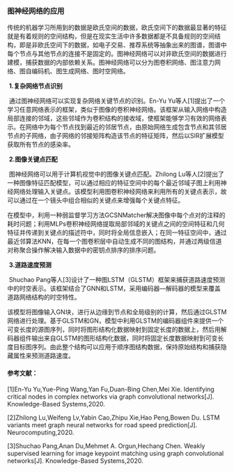 ### 图神经网络的应用

​		传统的机器学习所用到的数据是欧氏空间的数据，欧氏空间下的数据最显著的特征就是有着规则的空间结构，但是在现实生活中许多数据都是不具备规则的空间结构，即是非欧氏空间下的数据，如电子交易、推荐系统等抽象出来的图谱，图谱中每个节点与其他节点的连接不是固定的。图神经网络可以对非欧氏空间的数据进行建模，捕获数据的内部依赖关系。图神经网络可以分为图卷积网络、图注意力网络、图自编码机、图生成网络、图时空网络。

​		**1.复杂网络节点识别**

​		通过图神经网络可以实现复杂网络关键节点的识别。En-Yu Yu等人[1]提出了一个学习任意网络表示的框架，类似于图像的卷积神经网络。该框架从输入网络中构造局部连接的邻域，这些邻域作为卷积结构的接收域，使框架能够学习有效的网络表示。在网络中为每个节点找到最近的邻居节点，由原始网络生成包含节点和其邻居节点的子网络，由子网络的邻接矩阵构造该节点的特征矩阵，然后以SIR扩展模型获取所有节点的感染率。

​		**2.图像关键点匹配**

​		图神经网络可以用于计算机视觉中的图像关键点匹配。Zhilong Lu等人[2]提出了一种图像特征匹配模型，可以通过相应的特征空间中的每个最近邻域子图上利用神经网络处理输入关键点。该模型利用图卷积神经网络来利用所有的关键点表示，故可以通过在一个镜头中组合相似的关键点来增强每个关键点特征。

​		在模型中，利用一种弱监督学习方法GCSNMatcher解决图像中每个点对的注释的耗时问题；利用MLPs卷积神经网络提取局部邻域的关键点之间的空间特征和几何特征并传递到关键点的描述符中，同时将全局信息嵌入；在同一特征空间中，通过最近邻算法KNN，在每一个图卷积层中自动生成不同的图结构，并通过两级信道对称聚合操作解决输入数据中的密钥点排序的排序问题。

​		**3.道路速度预测**

​		Shuchao Pang等人[3]设计了一种图LSTM（GLSTM）框架来捕获道路速度预测中的时空表示。该框架结合了GNN和LSTM，采用编码器—解码器的模型来覆盖道路网络结构的时空特性。

​		该模型将图像输入GN块，进行从边缘到节点和全局级别的计算，然后通过GLSTM网络进行处理。基于GLSTM和GN，模型中利用GLSTM的编码器组件来提供一个可变长度的源图序列，同时将图形结构化数据映射到固定长度的数据上，然后用解码器组件输出来自GLSTM的图形结构化数据，同时将固定长度数据映射到可变长度目标图序列。由此整个结构可以应用于顺序图结构数据，保持原始结构和捕获隐藏属性来预测道路速度。



#### 参考文献：

[1]En-Yu Yu,Yue-Ping Wang,Yan Fu,Duan-Bing Chen,Mei Xie. Identifying critical nodes in complex networks via graph convolutional networks[J]. Knowledge-Based Systems,2020.

[2]Zhilong Lu,Weifeng Lv,Yabin Cao,Zhipu Xie,Hao Peng,Bowen Du. LSTM variants meet graph neural networks for road speed prediction[J]. Neurocomputing,2020.

[3]Shuchao Pang,Anan Du,Mehmet A. Orgun,Hechang Chen. Weakly supervised learning for image keypoint matching using graph convolutional networks[J]. Knowledge-Based Systems,2020.

